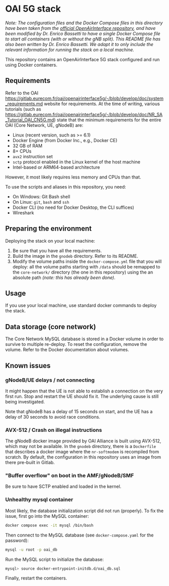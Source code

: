 # OAI 5G stack

*Note: The configuration files and the Docker Compose files in this directory have been taken from the [official OpenAirInterface repository](https://gitlab.eurecom.fr/oai/openairinterface5g), and have been modified by Dr. Enrico Bassetti to have a single Docker Compose file to start all containers (with or without the gNB split). This README file has also been written by Dr. Enrico Bassetti. We adapt it to only include the relevant information for running the stack on a local machine.*

This repository contains an OpenAirInterface 5G stack configured and run using Docker containers.

## Requirements

Refer to the OAI <https://gitlab.eurecom.fr/oai/openairinterface5g/-/blob/develop/doc/system_requirements.md> website for requirements.
At the time of writing, various tutorials (such as <https://gitlab.eurecom.fr/oai/openairinterface5g/-/blob/develop/doc/NR_SA_Tutorial_OAI_CN5G.md>) state that the minimum requirements for the entire OAI (Core Network, UE, gNodeB) are:

- Linux (recent version, such as >= 6.1)
- Docker Engine (from Docker Inc., e.g., Docker CE)
- 32 GB of RAM
- 8+ CPUs
- `avx2` instruction set
- `sctp` protocol enabled in the Linux kernel of the host machine
- Intel-based or ARM64-based architecture

However, it most likely requires less memory and CPUs than that.

To use the scripts and aliases in this repository, you need:

* On Windows: Git Bash shell
* On Linux: `git`, `bash` and `ssh`
* Docker CLI (no need for Docker Desktop, the CLI suffices)
* Wireshark

## Preparing the environment

Deploying the stack on your local machine:
  1. Be sure that you have all the requirements.
  2. Build the image in the `gnodeb` directory. Refer to its README.
  3. Modify the volume paths inside the `docker-compose.yml` file that you will deploy: all the volume paths starting with `/data` should be remapped to the `core-network/` directory (the one in this repository) using the an absolute path *(note: this has already been done)*.

## Usage

If you use your local machine, use standard docker commands to deploy the stack.

## Data storage (core network)

The Core Network MySQL database is stored in a Docker volume in order to survive to multiple re-deploy. To reset the configuration, remove the volume. Refer to the Docker documentation about volumes.


## Known issues

### gNodeB/UE delays / not connecting

It might happen that the UE is not able to establish a connection on the very first run. Stop and restart the UE should fix it.
The underlying cause is still being investigated.

Note that gNodeB has a delay of 15 seconds on start, and the UE has a delay of 30 seconds to avoid race conditions.

### AVX-512 / Crash on illegal instructions

The gNodeB docker image provided by OAI Alliance is built using AVX-512, which may not be available. In the `gnodeb` directory, there is a `Dockerfile` that describes a docker image where the `nr-softmodem` is recompiled from scratch. By default, the configuration in this repository uses an image from there pre-built in Gitlab.

### "Buffer overflow" on boot in the AMF/gNodeB/SMF

Be sure to have SCTP enabled and loaded in the kernel.

### Unhealthy mysql container

Most likely, the database initialization script did not run (properly). To fix the issue, first go into the MySQL container:
```sh
docker compose exec -it mysql /bin/bash
```

Then connect to the MySQL database (see `docker-compose.yaml` for the password):
```sh
mysql -u root -p oai_db
```

Run the MySQL script to initialize the database:
```sh
mysql> source docker-entrypoint-initdb.d/oai_db.sql
```

Finally, restart the containers.
